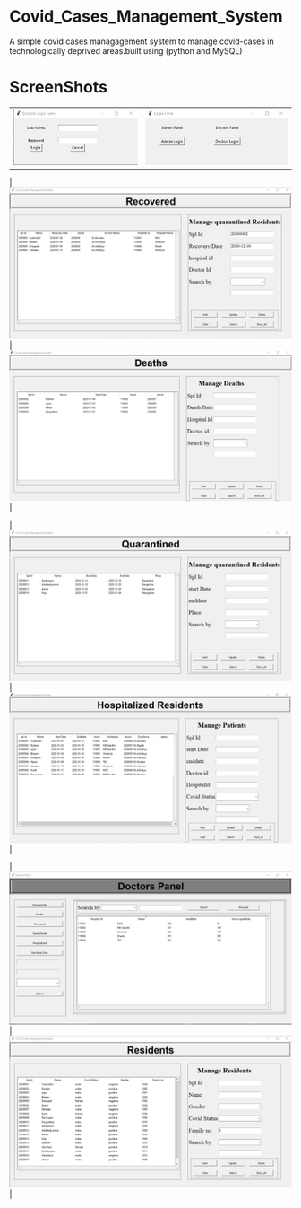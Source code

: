 # Covid_Cases_Management_System
A simple covid cases managagement system to manage covid-cases in technologically deprived areas.built using (python and MySQL) 
# ScreenShots
| | |
|---|---|
| ![](ScreenShots/view8.jpg)|![](ScreenShots/view7.jpg)|

| ![](ScreenShots/view6.jpg)|![](ScreenShots/view5.jpg)|

| ![](ScreenShots/view4.jpg)|![](ScreenShots/view3.jpg)|

| ![](ScreenShots/view2.jpg)|![](ScreenShots/view1.jpg)|
